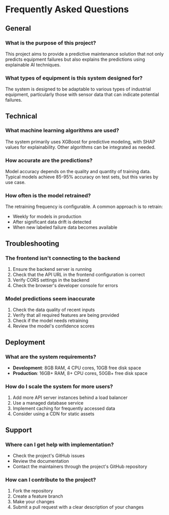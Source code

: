# Frequently Asked Questions

## General

### What is the purpose of this project?
This project aims to provide a predictive maintenance solution that not only predicts equipment failures but also explains the predictions using explainable AI techniques.

### What types of equipment is this system designed for?
The system is designed to be adaptable to various types of industrial equipment, particularly those with sensor data that can indicate potential failures.

## Technical

### What machine learning algorithms are used?
The system primarily uses XGBoost for predictive modeling, with SHAP values for explainability. Other algorithms can be integrated as needed.

### How accurate are the predictions?
Model accuracy depends on the quality and quantity of training data. Typical models achieve 85-95% accuracy on test sets, but this varies by use case.

### How often is the model retrained?
The retraining frequency is configurable. A common approach is to retrain:
- Weekly for models in production
- After significant data drift is detected
- When new labeled failure data becomes available

## Troubleshooting

### The frontend isn't connecting to the backend
1. Ensure the backend server is running
2. Check that the API URL in the frontend configuration is correct
3. Verify CORS settings in the backend
4. Check the browser's developer console for errors

### Model predictions seem inaccurate
1. Check the data quality of recent inputs
2. Verify that all required features are being provided
3. Check if the model needs retraining
4. Review the model's confidence scores

## Deployment

### What are the system requirements?
- **Development**: 8GB RAM, 4 CPU cores, 10GB free disk space
- **Production**: 16GB+ RAM, 8+ CPU cores, 50GB+ free disk space

### How do I scale the system for more users?
1. Add more API server instances behind a load balancer
2. Use a managed database service
3. Implement caching for frequently accessed data
4. Consider using a CDN for static assets

## Support

### Where can I get help with implementation?
- Check the project's GitHub issues
- Review the documentation
- Contact the maintainers through the project's GitHub repository

### How can I contribute to the project?
1. Fork the repository
2. Create a feature branch
3. Make your changes
4. Submit a pull request with a clear description of your changes

